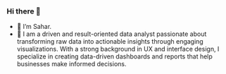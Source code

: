 ### Hi there 👋

- 💬 I’m Sahar.
- 💞️ I am a driven and result-oriented data analyst passionate about transforming raw data into actionable insights through engaging visualizations. With a strong background in UX and interface design, I specialize in creating data-driven dashboards and reports that help businesses make informed decisions.


